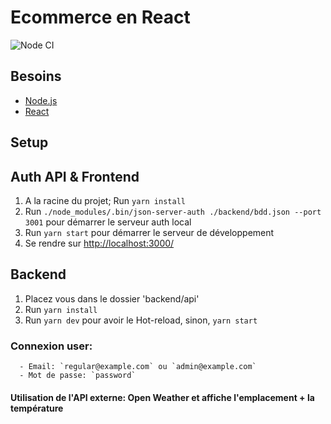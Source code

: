 # Ecommerce en React

![Node CI](https://github.com/ianisparfait/Units/workflows/Node%20CI/badge.svg)

## Besoins

* [Node.js](https://nodejs.org/en/)
* [React](https://fr.reactjs.org/)

## Setup
## Auth API & Frontend

1. A la racine du projet; Run `yarn install`
2. Run `./node_modules/.bin/json-server-auth ./backend/bdd.json --port 3001` pour démarrer le serveur auth local
3. Run `yarn start` pour démarrer le serveur de développement
4. Se rendre sur [http://localhost:3000/](http://localhost:3000/)  

## Backend
1. Placez vous dans le dossier 'backend/api'
2. Run `yarn install`
3. Run `yarn dev` pour avoir le Hot-reload, sinon, `yarn start`


### Connexion user:  
      - Email: `regular@example.com` ou `admin@example.com`  
      - Mot de passe: `password`

#### Utilisation de l'API externe: Open Weather et affiche l'emplacement + la température